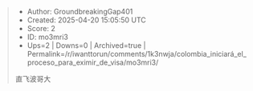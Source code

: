 > - Author: GroundbreakingGap401
> - Created: 2025-04-20 15:05:50 UTC
> - Score: 2
> - ID: mo3mri3
> - Ups=2 | Downs=0 | Archived=true | Permalink=/r/iwanttorun/comments/1k3nwja/colombia_iniciará_el_proceso_para_eximir_de_visa/mo3mri3/
>
> 直飞波哥大
